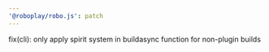 ```yaml
---
'@roboplay/robo.js': patch
---
```


fix(cli): only apply spirit system in buildasync function for non-plugin builds
